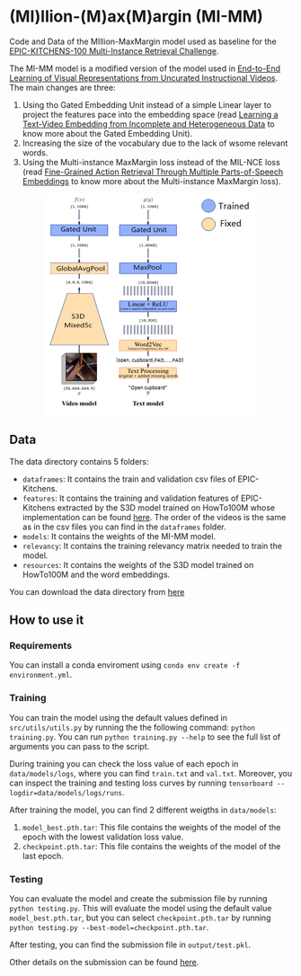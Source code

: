 # (MI)llion-(M)ax(M)argin (MI-MM)
Code and Data of the MIllion-MaxMargin model used as baseline for the [EPIC-KITCHENS-100 Multi-Instance Retrieval Challenge](https://competitions.codalab.org/competitions/26138#learn_the_details).

The MI-MM model is a modified version of the model used in [End-to-End Learning of Visual Representations from Uncurated Instructional Videos](https://www.di.ens.fr/willow/research/mil-nce/). The main changes are three:
1) Using tho Gated Embedding Unit instead of a simple Linear layer to project the features pace into the embedding space (read [Learning a Text-Video Embedding from
Incomplete and Heterogeneous Data](https://arxiv.org/pdf/1804.02516.pdf) to know more about the Gated Embedding Unit).
2) Increasing the size of the vocabulary due to the lack of wsome relevant words.
3) Using the Multi-instance MaxMargin loss instead of the MIL-NCE loss (read [Fine-Grained Action Retrieval Through Multiple Parts-of-Speech Embeddings](https://arxiv.org/pdf/1908.03477.pdf) to know more about the Multi-instance MaxMargin loss).

<p align="center">
  <img width="378" height="393" src="https://github.com/adrianofragomeni/MI-MM/blob/main/img/model.png?raw=true">
</p>

## Data
The data directory contains 5 folders:
* `dataframes`: It contains the train and validation csv files of EPIC-Kitchens.
* `features`: It contains the training and validation features of EPIC-Kitchens extracted by the S3D model trained on HowTo100M whose implementation can be found [here](https://github.com/antoine77340/S3D_HowTo100M). The order of the videos is the same as in the csv files you can find in the `dataframes` folder.
* `models`: It contains the weights of the MI-MM model.
* `relevancy`: It contains the training relevancy matrix needed to train the model.
* `resources`: It contains the weights of the S3D model trained on HowTo100M and the word embeddings.

You can download the data directory from [here](https://www.dropbox.com/sh/64q30e363i8te27/AAAhgA_LSR_reBCsp479ATt2a?dl=0)

## How to use it

### Requirements
You can install a conda enviroment using `conda env create -f environment.yml`.

### Training
You can train the model using the default values defined in `src/utils/utils.py` by running the the following command: `python training.py`. You can run `python training.py --help` to see the full list of arguments you can pass to the script.

During training you can check the loss value of each epoch in `data/models/logs`, where you can find `train.txt` and `val.txt`. Moreover, you can inspect the training and testing loss curves by running `tensorboard --logdir=data/models/logs/runs`.

After training the model, you can find 2 different weigths in `data/models`:
1) `model_best.pth.tar`: This file contains the weights of the model of the epoch with the lowest validation loss value.
2) `checkpoint.pth.tar`: This file contains the weights of the model of the last epoch.

### Testing
You can evaluate the model and create the submission file by running `python testing.py`. This will evaluate the model using the default value `model_best.pth.tar`, but you can select `checkpoint.pth.tar` by running `python testing.py --best-model=checkpoint.pth.tar`.

After testing, you can find the submission file in `output/test.pkl`.

Other details on the submission can be found [here](https://github.com/epic-kitchens/C5-Multi-Instance-Retrieval).
